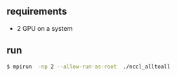 ## requirements ##
* 2 GPU on a system

## run ##
```bash
$ mpirun  -np 2 --allow-run-as-root  ./nccl_alltoall
```
